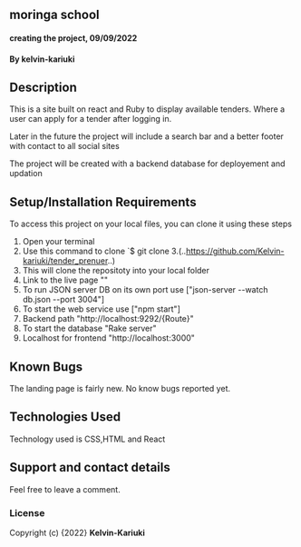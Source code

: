 ## moringa school
#### creating the project, 09/09/2022
#### By **kelvin-kariuki**
## Description
This is a site built on react and Ruby to display available tenders. Where a user can apply for a tender after logging in.

Later in the future the project will include a search bar  and a better footer with contact to all social sites

The project will be created with a backend database for deployement and updation

## Setup/Installation Requirements
To access this project on your local files, you can clone it using these steps
1. Open your terminal
2. Use this command to clone `$ git clone
3.(..https://github.com/Kelvin-kariuki/tender_prenuer..)
4. This will clone the repositoty into your local folder
5. Link to the live page ""
6. To run JSON server DB on its own port use ["json-server --watch db.json --port 3004"]
7. To start the web service use ["npm start"]
8. Backend path "http://localhost:9292/{Route}"
9. To start the database "Rake server"
10. Localhost for frontend "http://localhost:3000"
## Known Bugs
The landing page is fairly new. No know bugs reported yet.
## Technologies Used
Technology used is CSS,HTML and React

## Support and contact details
Feel free to leave a comment.
### License

Copyright (c) {2022} **Kelvin-Kariuki**
  